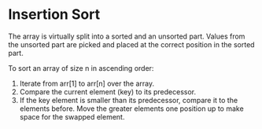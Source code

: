 # Insertion Sort

The array is virtually split into a sorted and an unsorted part. Values from the unsorted part are picked and placed at the correct position in the sorted part.

To sort an array of size n in ascending order:

1. Iterate from arr[1] to arr[n] over the array.
2. Compare the current element (key) to its predecessor.
3. If the key element is smaller than its predecessor, compare it to the elements before. Move the greater elements one position up to make space for the swapped element.
